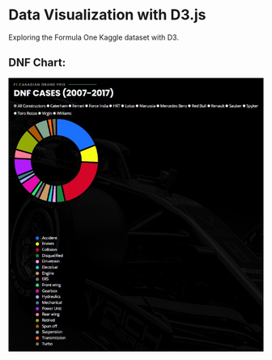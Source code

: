 # Data Visualization with D3.js

Exploring the Formula One Kaggle dataset with D3.

## DNF Chart:
![Donut chart showing DNF scenarios](assets/img/readme/dnf.jpg)